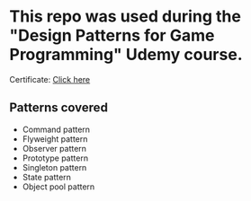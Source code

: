 # This repo was used during the "Design Patterns for Game Programming" Udemy course.  
Certificate: [Click here](https://ua.udemy.com/certificate/UC-e2cceabe-3946-45a7-a773-925b6175e9f3/)

## Patterns covered

- Command pattern  
- Flyweight pattern  
- Observer pattern  
- Prototype pattern  
- Singleton pattern  
- State pattern  
- Object pool pattern
